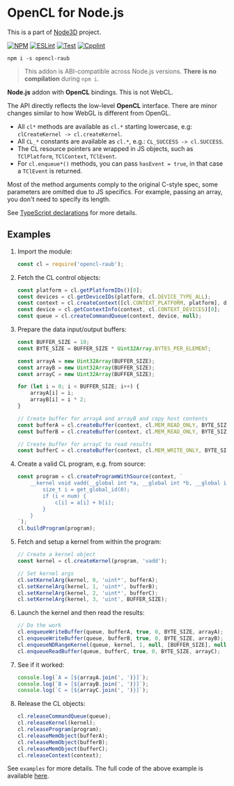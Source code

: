 # OpenCL for Node.js

This is a part of [Node3D](https://github.com/node-3d) project.

[![NPM](https://badge.fury.io/js/opencl-raub.svg)](https://badge.fury.io/js/opencl-raub)
[![ESLint](https://github.com/node-3d/opencl-raub/actions/workflows/eslint.yml/badge.svg)](https://github.com/node-3d/opencl-raub/actions/workflows/eslint.yml)
[![Test](https://github.com/node-3d/opencl-raub/actions/workflows/test.yml/badge.svg)](https://github.com/node-3d/opencl-raub/actions/workflows/test.yml)
[![Cpplint](https://github.com/node-3d/opencl-raub/actions/workflows/cpplint.yml/badge.svg)](https://github.com/node-3d/opencl-raub/actions/workflows/cpplint.yml)

```console
npm i -s opencl-raub
```

> This addon is ABI-compatible across Node.js versions. **There is no compilation** during `npm i`.

**Node.js** addon with **OpenCL** bindings. This is not WebCL.

The API directly reflects the low-level **OpenCL** interface. There are minor changes
similar to how WebGL is different from OpenGL.
* All `cl*` methods are available as `cl.*` starting lowercase,
	e.g: `clCreateKernel -> cl.createKernel`.
* All `CL_*` constants are available as `cl.*`, e.g.: `CL_SUCCESS -> cl.SUCCESS`.
* The CL resource pointers are wrapped in JS objects, such as `TClPlatform`, `TClContext`, `TClEvent`.
* For `cl.enqueue*()` methods, you can pass `hasEvent = true`, in that case a `TClEvent` is returned.

Most of the method arguments comply to the original C-style spec, some parameters are omitted
due to JS specifics. For example, passing an array, you don't need to specify its length.

See [TypeScript declarations](/index.d.ts) for more details.


## Examples

1. Import the module:
	```ts
	const cl = require('opencl-raub');
	```
2. Fetch the CL control objects:
	```ts
	const platform = cl.getPlatformIDs()[0];
	const devices = cl.getDeviceIDs(platform, cl.DEVICE_TYPE_ALL);
	const context = cl.createContext([cl.CONTEXT_PLATFORM, platform], devices);
	const device = cl.getContextInfo(context, cl.CONTEXT_DEVICES)[0];
	const queue = cl.createCommandQueue(context, device, null);
	```
3. Prepare the data input/output buffers:
	```ts
	const BUFFER_SIZE = 10;
	const BYTE_SIZE = BUFFER_SIZE * Uint32Array.BYTES_PER_ELEMENT;
	
	const arrayA = new Uint32Array(BUFFER_SIZE);
	const arrayB = new Uint32Array(BUFFER_SIZE);
	const arrayC = new Uint32Array(BUFFER_SIZE);
	
	for (let i = 0; i < BUFFER_SIZE; i++) {
		arrayA[i] = i;
		arrayB[i] = i * 2;
	}
	
	// Create buffer for arrayA and arrayB and copy host contents
	const bufferA = cl.createBuffer(context, cl.MEM_READ_ONLY, BYTE_SIZE);
	const bufferB = cl.createBuffer(context, cl.MEM_READ_ONLY, BYTE_SIZE);
	
	// Create buffer for arrayC to read results
	const bufferC = cl.createBuffer(context, cl.MEM_WRITE_ONLY, BYTE_SIZE);
	```
4. Create a valid CL program, e.g. from source:
	```ts
	const program = cl.createProgramWithSource(context, `
		__kernel void vadd(__global int *a, __global int *b, __global int *c, uint num) {
			size_t i = get_global_id(0);
			if (i < num) {
				c[i] = a[i] + b[i];
			}
		}
	`);
	cl.buildProgram(program);
	```
5. Fetch and setup a kernel from within the program:
	```ts
	// Create a kernel object
	const kernel = cl.createKernel(program, 'vadd');
	
	// Set kernel args
	cl.setKernelArg(kernel, 0, 'uint*', bufferA);
	cl.setKernelArg(kernel, 1, 'uint*', bufferB);
	cl.setKernelArg(kernel, 2, 'uint*', bufferC);
	cl.setKernelArg(kernel, 3, 'uint', BUFFER_SIZE);
	```
6. Launch the kernel and then read the results:
	```ts
	// Do the work
	cl.enqueueWriteBuffer(queue, bufferA, true, 0, BYTE_SIZE, arrayA);
	cl.enqueueWriteBuffer(queue, bufferB, true, 0, BYTE_SIZE, arrayB);
	cl.enqueueNDRangeKernel(queue, kernel, 1, null, [BUFFER_SIZE], null);
	cl.enqueueReadBuffer(queue, bufferC, true, 0, BYTE_SIZE, arrayC);
	```
7. See if it worked:
	```ts
	console.log(`A = [${arrayA.join(', ')}]`);
	console.log(`B = [${arrayB.join(', ')}]`);
	console.log(`C = [${arrayC.join(', ')}]`);
	```
8. Release the CL objects:
	```ts
	cl.releaseCommandQueue(queue);
	cl.releaseKernel(kernel);
	cl.releaseProgram(program);
	cl.releaseMemObject(bufferA);
	cl.releaseMemObject(bufferB);
	cl.releaseMemObject(bufferC);
	cl.releaseContext(context);
	```


See `examples` for more details. The full code of the above example is available
[here](examples/simple.js).
